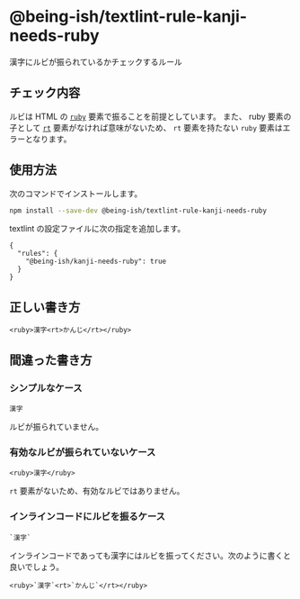 # @being-ish/textlint-rule-kanji-needs-ruby

漢字にルビが振られているかチェックするルール

## チェック内容

ルビは HTML の [`ruby`](https://developer.mozilla.org/ja/docs/Web/HTML/Reference/Elements/ruby) 要素で振ることを前提としています。
また、 ruby 要素の子として [`rt`](https://developer.mozilla.org/ja/docs/Web/HTML/Reference/Elements/rt) 要素がなければ意味がないため、 `rt` 要素を持たない `ruby` 要素はエラーとなります。

## 使用方法

次のコマンドでインストールします。

```sh
npm install --save-dev @being-ish/textlint-rule-kanji-needs-ruby
```

textlint の設定ファイルに次の指定を追加します。

```json:.textlintrc
{
  "rules": {
    "@being-ish/kanji-needs-ruby": true
  }
}
```

## 正しい書き方

```
<ruby>漢字<rt>かんじ</rt></ruby>
```

## 間違った書き方

### シンプルなケース

```
漢字
```

ルビが振られていません。

### 有効なルビが振られていないケース

```
<ruby>漢字</ruby>
```

`rt` 要素がないため、有効なルビではありません。

### インラインコードにルビを振るケース

```
`漢字`
```

インラインコードであっても漢字にはルビを振ってください。次のように書くと良いでしょう。

```
<ruby>`漢字`<rt>`かんじ`</rt></ruby>
```
